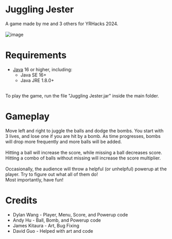# Juggling Jester
A game made by me and 3 others for YRHacks 2024. <br><br>
![image](https://github.com/user-attachments/assets/13a9a030-931d-4bdf-b593-a70680aac7ad)

# Requirements
- [Java](https://www.java.com/en/download/ "Java Download") 16 or higher, including:
  - Java SE 16+
  - Java JRE 1.8.0+
<br>
To play the game, run the file "Juggling Jester.jar" inside the main folder.

# Gameplay
Move left and right to juggle the balls and dodge the bombs. You start with 3 lives, and lose one if you are hit by a bomb. As time progresses, bombs will drop more frequently and more balls will be added.
<br><br> Hitting a ball will increase the score, while missing a ball decreases score. Hitting a combo of balls without missing will increase the score multiplier.
<br><br> Occasionally, the audience will throw a helpful (or unhelpful) powerup at the player. Try to figure out what all of them do!
<br> Most importantly, have fun!

# Credits
- Dylan Wang - Player, Menu, Score, and Powerup code
- Andy Hu - Ball, Bomb, and Powerup code
- James Kitaura - Art, Bug Fixing
- David Guo - Helped with art and code
